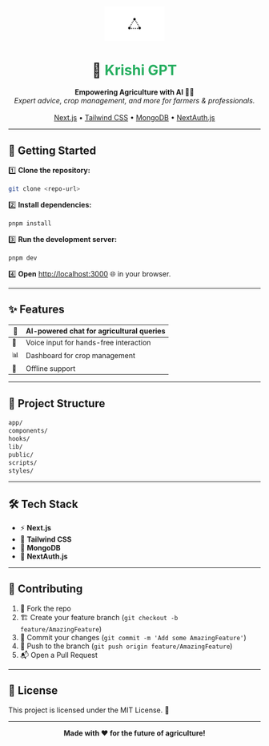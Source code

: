 <div align="center">
  <img src="public/placeholder-logo.png" alt="Krishi GPT Logo" width="120" />
  
  # 🌾 <span style="color:#27ae60">Krishi GPT</span>
  
  <b>Empowering Agriculture with AI 🚜✨</b>
  <br>
  <i>Expert advice, crop management, and more for farmers & professionals.</i>
  <br>
  <br>
  <a href="https://nextjs.org/">Next.js</a> • <a href="https://tailwindcss.com/">Tailwind CSS</a> • <a href="https://www.mongodb.com/">MongoDB</a> • <a href="https://next-auth.js.org/">NextAuth.js</a>
</div>

---

## 🚀 Getting Started

1️⃣ **Clone the repository:**
```bash
git clone <repo-url>
```

2️⃣ **Install dependencies:**
```bash
pnpm install
```

3️⃣ **Run the development server:**
```bash
pnpm dev
```

4️⃣ **Open** [http://localhost:3000](http://localhost:3000) 🌐 in your browser.

---

## ✨ Features

| 🤖 | AI-powered chat for agricultural queries |
|----|-----------------------------------------|
| 🎤 | Voice input for hands-free interaction   |
| 📊 | Dashboard for crop management           |
| 📴 | Offline support                         |

---

## 📁 Project Structure

```
app/
components/
hooks/
lib/
public/
scripts/
styles/
```

---

## 🛠️ Tech Stack

- ⚡ **Next.js**
- 🎨 **Tailwind CSS**
- 🍃 **MongoDB**
- 🔐 **NextAuth.js**

---

## 🤝 Contributing

1. 🍴 Fork the repo
2. 🏗️ Create your feature branch (`git checkout -b feature/AmazingFeature`)
3. 💾 Commit your changes (`git commit -m 'Add some AmazingFeature'`)
4. 🚀 Push to the branch (`git push origin feature/AmazingFeature`)
5. 📬 Open a Pull Request

---

## 📄 License

This project is licensed under the MIT License. 📜

---

<div align="center">
  <b>Made with ❤️ for the future of agriculture!</b>
</div>
